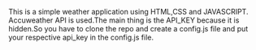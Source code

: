 This is a simple weather application using HTML,CSS and JAVASCRIPT. Accuweather API is used.The main thing is the API_KEY because it is hidden.So you have to clone the repo and 
create a config.js file and put your respective api_key in the config.js file.
